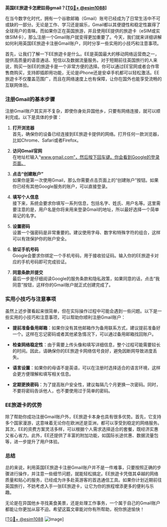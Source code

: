 **英国EE旅遊卡怎麽註冊gmail？[[TG💪+ @esim1088](https://t.me/s/esim1088)]**

在当今数字化时代，拥有一个谷歌邮箱（Gmail）账号已经成为了日常生活中不可或缺的一部分。无论是工作、学习还是娱乐，Gmail都以其便捷性和稳定性赢得了全球用户的青睐。而如果你正在英国旅游，并且使用EE提供的旅遊卡（eSIM或实体SIM卡），那么注册一个Gmail账户就变得更加重要了。今天，我们就来详细讲解如何利用英国EE旅遊卡注册Gmail账户，同时分享一些实用的小技巧和注意事项。

首先，让我们了解一下EE旅遊卡是什么。EE是英国最大的移动网络运营商之一，提供高质量的语音通话、短信以及数据流量服务。对于短期前往英国旅行的人来说，购买一张EE的旅遊卡是一个非常方便的选择。你可以通过EE官网或者合作零售商购买，支持即插即用功能，无论是iPhone还是安卓手机都可以轻松激活。EE旅遊卡不仅覆盖范围广，而且在网络速度上也有保障，让你在国外也能享受流畅的互联网体验。

### 注册Gmail的基本步骤

注册Gmail账户其实并不复杂，即使你身处异国他乡，只要有网络连接，就可以顺利完成。以下是具体的步骤：

1. **打开浏览器**  
   首先，确保你的设备已经连接到EE旅遊卡提供的网络。打开任何一款浏览器，比如Chrome、Safari或者Firefox。

2. **访问Gmail官网**  
   在地址栏输入“www.gmail.com”，然后按下回车键。你会看到Google的登录页面。

3. **点击“创建账户”**  
   如果你是第一次使用Gmail，那么你需要点击页面上的“创建账户”按钮。如果你已经有其他Google服务的账户，可以直接登录。

4. **填写个人信息**  
   接下来，系统会要求你填写一系列信息，包括名字、姓氏、用户名等。这里需要注意的是，用户名是你将来用来登录Gmail的地址，所以最好选择一个简单易记的名字。

5. **设置密码**  
   设置一个强密码是非常重要的。建议使用字母、数字和特殊字符的组合，这样可以有效保护你的账户安全。

6. **验证手机号码**  
   Google会要求你绑定一个手机号码，用于接收验证码。输入你的EE旅遊卡对应的手机号码即可完成验证。

7. **同意条款并提交**  
   最后一步是仔细阅读Google的服务条款和隐私政策，如果同意的话，点击“我同意”按钮，这样你的Gmail账户就正式创建完成了。

### 实用小技巧与注意事项

虽然上述步骤看起来很简单，但在实际操作过程中可能会遇到一些问题。以下是一些实用的小技巧和注意事项，可以帮助你顺利注册Gmail账户：

- **提前准备备用邮箱**：如果你没有其他邮箱作为备用联系方式，建议提前准备好一个。这样在忘记密码或者其他紧急情况下，可以通过备用邮箱找回账户。
  
- **检查网络稳定性**：由于需要上传头像和填写详细信息，整个过程可能需要较长的时间。因此，请确保你的EE旅遊卡网络信号良好，避免因断网导致进度丢失。

- **语言设置**：如果你的母语不是英语，可以在注册时选择适合的语言环境，这样会更方便理解和填写相关信息。

- **定期更换密码**：为了提高账户安全性，建议每隔几个月更换一次密码。同时，不要将密码告诉他人，也不要使用过于简单的密码。

### EE旅遊卡的优势

除了帮助你成功注册Gmail账户外，EE旅遊卡本身也具有很多优势。首先，它支持多个国家漫游，这意味着无论你在欧洲还是亚洲，都可以享受到稳定的网络服务。其次，EE的资费方案灵活多样，可以根据个人需求选择适合的套餐，既经济实惠又省心省力。此外，EE还提供了丰富的附加功能，如国际长途优惠、数据流量包等，进一步提升了用户体验。

### 总结

总的来说，利用英国EE旅遊卡注册Gmail账户并不是一件难事，只要按照正确的步骤进行操作，并注意一些细节问题，就能轻松搞定。EE旅遊卡凭借其卓越的网络质量和贴心的服务，已经成为许多赴英游客的首选通信工具。如果你计划近期前往英国旅行，不妨考虑入手一张EE旅遊卡，让它为你的旅程增添更多的便利与乐趣。

无论是在异国他乡寻找美食美景，还是处理工作事务，一个属于自己的Gmail账户都能让你更加从容不迫。希望这篇文章能对你有所帮助，祝你旅途愉快！

[[TG💪+ @esim1088](https://t.me/s/esim1088) ![Image](https://i.postimg.cc/4NQfJmqS/Snipaste-2025-05-13-00-14-12.png)]